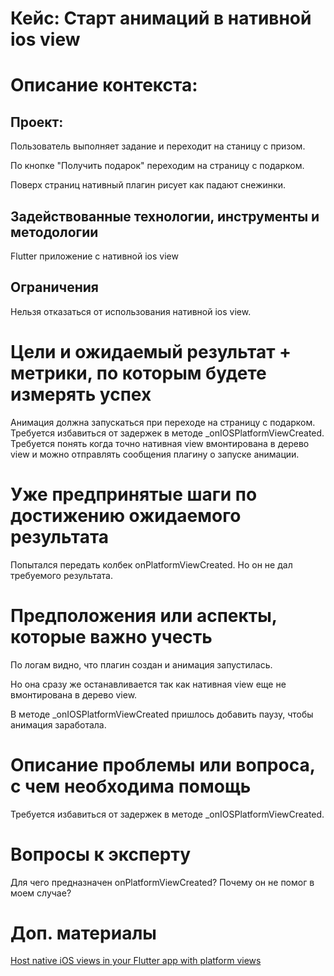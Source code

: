 # Кейс: Старт анимаций в нативной ios view

# Описание контекста:

## Проект:

Пользователь выполняет задание и переходит на станицу с призом.

По кнопке "Получить подарок" переходим на страницу с подарком.

Поверх страниц нативный плагин рисует как падают снежинки.

## Задействованные технологии, инструменты и методологии

Flutter приложение с нативной ios view

## Ограничения

Нельзя отказаться от использования нативной ios view.

# Цели и ожидаемый результат + метрики, по которым будете измерять успех

Анимация должна запускаться при переходе на страницу с подарком. Требуется избавиться от задержек в методе _onIOSPlatformViewCreated. Требуется понять когда точно нативная view вмонтирована в дерево view и можно отправлять сообщения плагину о запуске анимации.

# Уже предпринятые шаги по достижению ожидаемого результата 

Попытался передать колбек onPlatformViewCreated. Но он не дал требуемого результата.


# Предположения или аспекты, которые важно учесть

По логам видно, что плагин создан и анимация запустилась.

Но она сразу же останавливается так как нативная view еще не вмонтирована в дерево view.

В методе _onIOSPlatformViewCreated пришлось добавить паузу, чтобы анимация заработала.

# Описание проблемы или вопроса, с чем необходима помощь

Требуется избавиться от задержек в методе _onIOSPlatformViewCreated. 

# Вопросы к эксперту

Для чего предназначен onPlatformViewCreated? Почему он не помог в моем случае?

# Доп. материалы

[Host native iOS views in your Flutter app with platform views](https://docs.flutter.dev/platform-integration/ios/platform-views)
